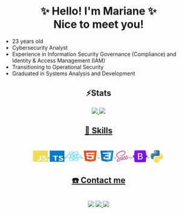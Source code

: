 <div>
  <h1 align="center"> ✨ Hello! I'm Mariane ✨ </br> Nice to meet you! </h1>
  <ul>
    <li>23 years old</li>
    <li>Cybersecurity Analyst</li>
    <li>Experience in Information Security Governance (Compliance) and Identity & Access Management (IAM)</li>
    <li>Transitioning to Operational Security</li>
    <li>Graduated in Systems Analysis and Development</li>
  </ul>
</div>

<div>
  <h2 align="center">⚡Stats</h2>
  <div align="center">
    <a href="https://github.com/DanieleMarii">
    <img height="150em" src="https://github-readme-stats.vercel.app/api?username=DanieleMarii&show_icons=true&theme=bear&include_all_commits=true&count_private=true"/>
    <img height="150em" src="https://github-readme-stats.vercel.app/api/top-langs/?username=DanieleMarii&layout=compact&langs_count=7&theme=bear"/>
</div>
</div>

<div>
  <h2 align="center">🚀 Skills</h2>
   <div style="display: inline_block" align="center"><br>
  <img align="center" alt="Mari-Js" height="30" width="40" src="https://raw.githubusercontent.com/devicons/devicon/master/icons/javascript/javascript-plain.svg">
  <img align="center" alt="Mari-Ts" height="30" width="40" src="https://raw.githubusercontent.com/devicons/devicon/master/icons/typescript/typescript-plain.svg">
  <img align="center" alt="Mari-React" height="30" width="40" src="https://raw.githubusercontent.com/devicons/devicon/master/icons/react/react-original.svg">
  <img align="center" alt="Mari-HTML" height="30" width="40" src="https://raw.githubusercontent.com/devicons/devicon/master/icons/html5/html5-original.svg">
  <img align="center" alt="Mari-CSS" height="30" width="40" src="https://raw.githubusercontent.com/devicons/devicon/master/icons/css3/css3-original.svg">
  <img align="center" alt="Mari-Sass height="30" width="40" src="https://raw.githubusercontent.com/devicons/devicon/master/icons/sass/sass-original.svg">
  <img align="center" alt="Mari-Sass height="30" width="40" src="https://raw.githubusercontent.com/devicons/devicon/master/icons/bootstrap/bootstrap-original.svg">
  <img align="center" alt="Mari-Sass height="30" width="40" src="https://raw.githubusercontent.com/devicons/devicon/master/icons/python/python-original.svg">
</div>
</div>
  
 
 <div>
   <h2 align="center">☎️ Contact me</h2>
   <br>
  <div align="center"> 
 <a href="https://discord.com/channels/@Maryyy#8472" target="_blank"><img src="https://img.shields.io/badge/Discord-7289DA?style=for-the-badge&logo=discord&logoColor=white" target="_blank"></a> 
  <a href = "mailto:marianecareer@gmail.com"><img src="https://img.shields.io/badge/-Gmail-%23333?style=for-the-badge&logo=gmail&logoColor=white" target="_blank">
  </a>
  <a href="https://www.linkedin.com/in/mariane-daniele/" target="_blank"><img src="https://img.shields.io/badge/-LinkedIn-%230077B5?style=for-the-badge&logo=linkedin&logoColor=white" target="_blank"></a> 
 
</div>
  
  </div>
 
  <br>
  

